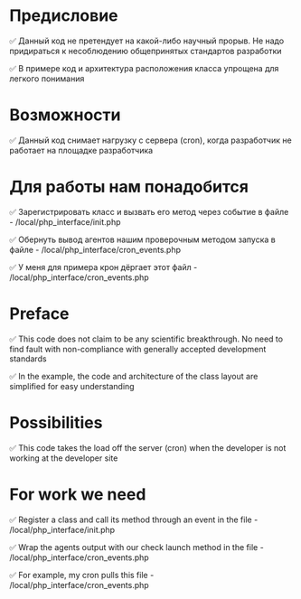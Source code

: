 # Предисловие

:white_check_mark: Данный код не претендует на какой-либо научный прорыв. Не надо придираться к несоблюдению общепринятых стандартов разработки

:white_check_mark: В примере код и архитектура расположения класса упрощена для легкого понимания

# Возможности

:white_check_mark: Данный код снимает нагрузку с сервера (cron), когда разработчик не работает на площадке разработчика 

# Для работы нам понадобится

:white_check_mark: Зарегистрировать класс и вызвать его метод через событие в файле - /local/php_interface/init.php

:white_check_mark: Обернуть вывод агентов нашим проверочным методом запуска в файле - /local/php_interface/cron_events.php

:white_check_mark: У меня для примера крон дёргает этот файл - /local/php_interface/cron_events.php

# Preface

:white_check_mark: This code does not claim to be any scientific breakthrough. No need to find fault with non-compliance with generally accepted development standards

:white_check_mark: In the example, the code and architecture of the class layout are simplified for easy understanding

# Possibilities

:white_check_mark: This code takes the load off the server (cron) when the developer is not working at the developer site

# For work we need

:white_check_mark: Register a class and call its method through an event in the file - /local/php_interface/init.php

:white_check_mark: Wrap the agents output with our check launch method in the file - /local/php_interface/cron_events.php

:white_check_mark: For example, my cron pulls this file - /local/php_interface/cron_events.php
